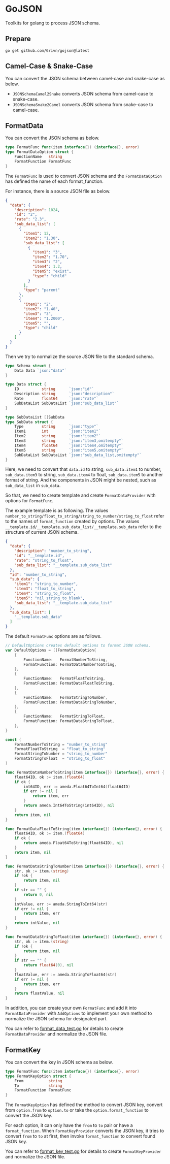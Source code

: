 # GoJSON
Toolkits for golang to process JSON schema.

## Prepare

```shell
go get github.com/Grivn/gojson@latest
```

## Camel-Case & Snake-Case

You can convert the JSON schema between camel-case and snake-case as below.

- `JSONSchemaCamel2Snake` converts JSON schema from camel-case to snake-case.
- `JSONSchemaSnake2Camel` converts JSON schema from snake-case to camel-case.

## FormatData

You can convert the JSON schema as below.

```go
type FormatFunc func(item interface{}) (interface{}, error)
type FormatDataOption struct {
	FunctionName   string
	FormatFunction FormatFunc
}
```

The `FormatFunc` is used to convert JSON schema and the `FormatDataOption` has defined the name of each format_function. 

For instance, there is a source JSON file as below.

```json
{
  "data": {
    "description": 1024,
    "id": "2",
    "rate": "2.3",
    "sub_data_list": [
      {
        "item1": 12,
        "item2": "1.30",
        "sub_data_list": [
          {
            "item1": "3",
            "item2": "1.70",
            "item3": "2",
            "item4": 1.2,
            "item5": "exist",
            "type": "child"
          }
        ],
        "type": "parent"
      },
      {
        "item1": "2",
        "item2": "1.40",
        "item3": "3",
        "item4": "1.2000",
        "item5": "",
        "type": "child"
      }
    ]
  }
}
```

Then we try to normalize the source JSON file to the standard schema.

```go
type Schema struct {
	Data Data `json:"data"`
}

type Data struct {
	ID          string      `json:"id"`
	Description string      `json:"description"`
	Rate        float64     `json:"rate"`
	SubDataList SubDataList `json:"sub_data_list"`
}

type SubDataList []SubData
type SubData struct {
	Type        string      `json:"type"`
	Item1       int         `json:"item1"`
	Item2       string      `json:"item2"`
	Item3       string      `json:"item3,omitempty"`
	Item4       float64     `json:"item4,omitempty"`
	Item5       string      `json:"item5,omitempty"`
	SubDataList SubDataList `json:"sub_data_list,omitempty"`
}
```

Here, we need to convert that
`data.id` to string,
`sub_data.item1` to number,
`sub_data.item3` to string,
`sub_data.item4` to float,
`sub_data.item5` to another format of string.
And the components in JSON might be nested, such as `sub_data_list` in `sub_data`.

So that, we need to create template and create `FormatDataProvider` with options for `FormatFunc`.

The example template is as following.
The values `number_to_string/float_to_string/string_to_number/string_to_float` refer to the names of `format_function` created by options.
The values `__template.id/__template.sub_data_list/__template.sub_data` refer to the structure of current JSON schema. 

```json
{
  "data": {
    "description": "number_to_string",
    "id": "__template.id",
    "rate": "string_to_float",
    "sub_data_list": "__template.sub_data_list"
  },
  "id": "number_to_string",
  "sub_data": {
    "item1": "string_to_number",
    "item3": "float_to_string",
    "item4": "string_to_float",
    "item5": "nil_string_to_blank",
    "sub_data_list": "__template.sub_data_list"
  },
  "sub_data_list": [
    "__template.sub_data"
  ]
}
```

The default `FormatFunc` options are as follows.

```go
// DefaultOptions creates default options to format JSON schema.
var DefaultOptions = []FormatDataOption{
	{
		FunctionName:   FormatNumberToString,
		FormatFunction: FormatDataNumberToString,
	},
	{
		FunctionName:   FormatFloatToString,
		FormatFunction: FormatDataFloatToString,
	},
	{
		FunctionName:   FormatStringToNumber,
		FormatFunction: FormatDataStringToNumber,
	},
	{
		FunctionName:   FormatStringToFloat,
		FormatFunction: FormatDataStringToFloat,
	},
}

const (
	FormatNumberToString = "number_to_string"
	FormatFloatToString  = "float_to_string"
	FormatStringToNumber = "string_to_number"
	FormatStringToFloat  = "string_to_float"
)

func FormatDataNumberToString(item interface{}) (interface{}, error) {
	float64ID, ok := item.(float64)
	if ok {
		int64ID, err := ameda.Float64ToInt64(float64ID)
		if err != nil {
			return item, err
		}
		return ameda.Int64ToString(int64ID), nil
	}
	return item, nil
}

func FormatDataFloatToString(item interface{}) (interface{}, error) {
	float64ID, ok := item.(float64)
	if ok {
		return ameda.Float64ToString(float64ID), nil
	}
	return item, nil
}

func FormatDataStringToNumber(item interface{}) (interface{}, error) {
	str, ok := item.(string)
	if !ok {
		return item, nil
	}
	if str == "" {
		return 0, nil
	}
	intValue, err := ameda.StringToInt64(str)
	if err != nil {
		return item, err
	}
	return intValue, nil
}

func FormatDataStringToFloat(item interface{}) (interface{}, error) {
	str, ok := item.(string)
	if !ok {
		return item, nil
	}
	if str == "" {
		return float64(0), nil
	}
	floatValue, err := ameda.StringToFloat64(str)
	if err != nil {
		return item, err
	}
	return floatValue, nil
}
```

In addition, you can create your own `FormatFunc` and add it into `FormatDataProvider` with `AddOptions` 
to implement your own method to normalize the JSON schema for designated part.

You can refer to [format_data_test.go](format_data_test.go) for details to create `FormatDataProvider` and normalize the JSON file.

## FormatKey

You can convert the key in JSON schema as below.

```go
type FormatFunc func(item interface{}) (interface{}, error)
type FormatKeyOption struct {
	From           string
	To             string
	FormatFunction FormatFunc
}
```

The `FormatKeyOption` has defined the method to convert JSON key, convert from `option.from` to `option.to` or take the `option.format_function` to convert the JSON key.

For each option, it can only have the `from` to `to` pair or have a `format_function`.
When `FormatKeyProvider` converts the JSON key, it tries to convert `from` to `to` at first, then invoke `format_function` to convert found JSON key.

You can refer to [format_key_test.go](format_key_test.go) for details to create `FormatKeyProvider` and normalize the JSON file.
